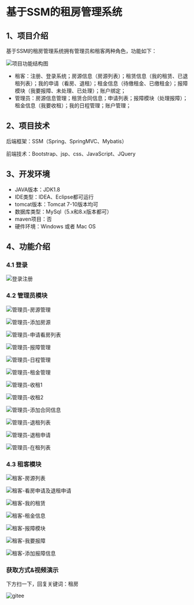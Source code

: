 # 基于SSM的租房管理系统

## 1、项目介绍

基于SSM的租房管理系统拥有管理员和租客两种角色，功能如下：

![项目功能结构图](https://project-images-1256969109.cos.ap-chongqing.myqcloud.com/Typora-Images/202207182329498.jpg)

- 租客：注册、登录系统；房源信息（房源列表）；租赁信息（我的租赁、已退租列表）；我的申请（看房、退租）；租金信息（待缴租金、已缴租金）；报障模块（我要报障、未处理、已处理）；账户绑定；
- 管理员：房源信息管理；租赁合同信息；申请列表；报障模块（处理报障）；租金信息（我要收租）；我的日程管理；账户管理；

## 2、项目技术

后端框架：SSM（Spring、SpringMVC、Mybatis）

前端技术：Bootstrap、jsp、css、JavaScript、JQuery

## 3、开发环境

- JAVA版本：JDK1.8
- IDE类型：IDEA、Eclipse都可运行
- tomcat版本：Tomcat 7-10版本均可
- 数据库类型：MySql（5.x和8.x版本都可） 
- maven项目：否
- 硬件环境：Windows 或者 Mac OS


## 4、功能介绍

### 4.1 登录

![登录注册](https://project-images-1256969109.cos.ap-chongqing.myqcloud.com/Typora-Images/202207182329464.jpg)

### 4.2 管理员模块

![管理员-房源管理](https://project-images-1256969109.cos.ap-chongqing.myqcloud.com/Typora-Images/202207182330146.jpg)

![管理员-添加房源](https://project-images-1256969109.cos.ap-chongqing.myqcloud.com/Typora-Images/202207182330278.jpg)

![管理员-申请看房列表](https://project-images-1256969109.cos.ap-chongqing.myqcloud.com/Typora-Images/202207182330750.jpg)

![管理员-报障管理](https://project-images-1256969109.cos.ap-chongqing.myqcloud.com/Typora-Images/202207182330866.jpg)

![管理员-日程管理](https://project-images-1256969109.cos.ap-chongqing.myqcloud.com/Typora-Images/202207182330954.jpg)

![管理员-租金管理](https://project-images-1256969109.cos.ap-chongqing.myqcloud.com/Typora-Images/202207182331671.jpg)

![管理员-收租1](https://project-images-1256969109.cos.ap-chongqing.myqcloud.com/Typora-Images/202207182331930.jpg)

![管理员-收租2](https://project-images-1256969109.cos.ap-chongqing.myqcloud.com/Typora-Images/202207182331797.jpg)

![管理员-添加合同信息](https://project-images-1256969109.cos.ap-chongqing.myqcloud.com/Typora-Images/202207182331410.jpg)

![管理员-退租列表](https://project-images-1256969109.cos.ap-chongqing.myqcloud.com/Typora-Images/202207182331041.jpg)

![管理员-退租申请](https://project-images-1256969109.cos.ap-chongqing.myqcloud.com/Typora-Images/202207182331393.jpg)

![管理员-在租列表](https://project-images-1256969109.cos.ap-chongqing.myqcloud.com/Typora-Images/202207182331508.jpg)

### 4.3 租客模块

![租客-房源列表](https://project-images-1256969109.cos.ap-chongqing.myqcloud.com/Typora-Images/202207182331201.jpg)

![租客-看房申请及退租申请](https://project-images-1256969109.cos.ap-chongqing.myqcloud.com/Typora-Images/202207182331760.jpg)

![租客-我的租赁](https://project-images-1256969109.cos.ap-chongqing.myqcloud.com/Typora-Images/202207182331282.jpg)

![租客-租金信息](https://project-images-1256969109.cos.ap-chongqing.myqcloud.com/Typora-Images/202207182331681.jpg)

![租客-报障模块](https://project-images-1256969109.cos.ap-chongqing.myqcloud.com/Typora-Images/202207182331815.jpg)

![租客-我要报障](https://project-images-1256969109.cos.ap-chongqing.myqcloud.com/Typora-Images/202207182331064.jpg)

![租客-添加报障信息](https://project-images-1256969109.cos.ap-chongqing.myqcloud.com/Typora-Images/202207182331169.jpg)

### 获取方式&视频演示

下方扫一下，回复关键词：租房

![gitee](https://project-images-1256969109.cos.ap-chongqing.myqcloud.com/Typora-Images/202309291447341.png)
